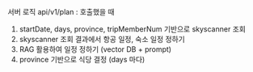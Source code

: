 서버 로직
api/v1/plan : 호출했을 때

1. startDate, days, province, tripMemberNum 기반으로 skyscanner 조회
2. skyscanner 조회 결과에서 항공 일정, 숙소 일정 정하기
3. RAG 활용하여 일정 정하기 (vector DB + prompt)
4. province 기반으로 식당 결정 (days 마다)